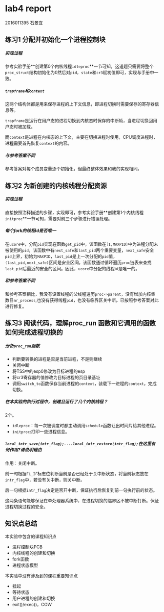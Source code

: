 # lab4 report

2016011395 石景宜

## 练习1 分配并初始化一个进程控制块

##### 实现过程

参考实验手册**创建第0个内核线程`idleproc`**一节可知，这道题只需要将整个`proc_struct`结构初始化为0然后对`pid`，`state`和`cr3`赋初值即可，实现与手册中一致。

##### `trapframe`和`context`

这两个结构体都是用来保存进程的上下文信息，即进程切换时需要保存的寄存器信息等。

`trapframe`是运行在用户态的进程切换到内核态时保存的中断帧，当进程切换回用户态时被加载。

而`context`是进程在内核态的上下文，主要在切换进程时使用，CPU调度进程时，进程需要首先恢复`context`的内容。

##### 与参考答案不同

参考答案对每个成员变量逐个初始化，但最终整体效果和我的实现相同。

## 练习2  为新创建的内核线程分配资源

##### 实现过程

直接按照注释描述的步骤，实现即可，参考实验手册**创建第1个内核线程`initproc`**一节可知，需要对前三个步骤进行错误处理。

##### 每个fork的线程id是否唯一

在`ucore`中，分配`pid`实现在函数`get_pid`中，该函数在`[1,MAXPID)`中为进程分配未被使用的`pid`，该函数中有`next_safe`和`last_pid`两个重要变量，`next_safe`安全`pid`上界，初始为`MAXPID`，`last_pid`是上一次分配的`pid`值，`(last_pid,next_safe)`区间是安全区间，该函数通过循环遍历`proc`链表来查找`last_pid`后最近的安全的区间。因此，`ucore`中分配的线程id是唯一的。

##### 和参考答案不同

和参考答案相比，我没有设置线程的父线程遍历`proc->parent`，没有增加内核集数目`nr_process`,也没有获得线程`pid`，也没有临界区关中断。已按照参考答案对此进行修复。

## 练习3 阅读代码，理解proc_run 函数和它调用的函数如何完成进程切换的

##### 分析`proc_run`函数

+ 判断要转换的进程是否是当前进程，不是则继续
+ 关闭中断
+ 将TSS中的esp0修改为目标进程的esp
+ 将cr3寄存器的值修改为目标进程的页目录基址
+ 调用`switch_to`函数保存当前进程的`context`，装载下一进程的`context`，完成切换。

##### 在本实验的执行过程中，创建且运行了几个内核线程？

2个。

+ `idleproc`：每一次被调度时都主动调用`schedule`函数让出时间片给其他进程。
+ `initproc`:打印一些进程信息。

##### `local_intr_save(intr_flag);....local_intr_restore(intr_flag);`在这里有何作用?请说明理由

作用：关闭中断。

前一句根据`FL_IF`标志位判断当前是否已经处于关中断状态，将当前状态放在`intr_flag`中，若没有关中断，则关中断。

后一句根据`intr_flag`决定是否开中断，保证执行后恢复到前一句执行前的状态。

这两条语句能够保证在单处理器系统中，在进程切换的临界区不被中断打断。保证进程切换过程的安全。

## 知识点总结

本实验中包含的课程知识点

+ 进程控制块PCB
+ 内核线程的创建和切换
+ fork函数
+ 进程状态模型

本实验中没有涉及到的课程重要知识点

+ 挂起
+ 等待状态
+ 用户进程的创建和切换
+ exit()/exec()，COW
